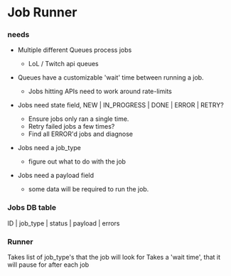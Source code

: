 # Job Runner 

### needs

- Multiple different Queues process jobs
    - LoL / Twitch api queues

- Queues have a customizable 'wait' time between running a job. 
    - Jobs hitting APIs need to work around rate-limits

- Jobs need state field, NEW | IN_PROGRESS | DONE | ERROR | RETRY?
    - Ensure jobs only ran a single time. 
    - Retry failed jobs a few times?
    - Find all ERROR'd jobs and diagnose

- Jobs need a job_type
    - figure out what to do with the job
    
- Jobs need a payload field
    - some data will be required to run the job.

### Jobs DB table

ID | job_type | status | payload | errors 

### Runner

Takes list of job_type's that the job will look for
Takes a 'wait time', that it will pause for after each job

